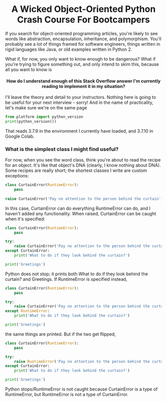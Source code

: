 <head>
    <link rel="stylesheet" href="styles.css">
</head>

<h1 align="center">A Wicked Object-Oriented Python Crash Course For Bootcampers</h1>

If you search for object-oriented programming articles, you're likely to see words like abstraction, encapsulation, inheritance, and polymorphism. You'll probably see a lot of things framed for software engineers, things written in rigid languages like Java, or old examples written in Python 2.

What if, for now, you only want to know enough to be dangerous? What if you're trying to figure something out, and only intend to skim this, because all you want to know is

<h4 align="center">How do I understand enough of this Stack Overflow answer I'm currently reading to implement it in my situation?</h4>

I'll leave the theory and detail to your instructors. Nothing here is going to be useful for your next interview - sorry! And in the name of practicality, let's make sure we're on the same page

```python
from platform import python_version
print(python_version())
```
That reads <c-s>3.7.9</c-s> in the environment I currently have loaded, and <c-s>3.7.10</c-s> in Google Colab.

### What is the simplest class I might find useful?

For now, when you see the word <c-s>class</c-s>, think you're about to read the recipe for an object. It's like that object's DNA (clearly, I know nothing about DNA). Some recipes are really short; the shortest classes I write are custom exceptions:

```python
class CurtainError(RuntimeError):
    pass
    
raise CurtainError('Pay no attention to the person behind the curtain')
```

In this case, <c-s>CurtainError</c-s> can do everything <c-s>RuntimeError</c-s> can do, and I haven't added any functionality. When raised, <c-s>CurtainError</c-s> can be caught when it's specified:

```python
class CurtainError(RuntimeError):
    pass

try:
    raise CurtainError('Pay no attention to the person behind the curtain')
except CurtainError:
    print('What to do if they look behind the curtain?')

print('Greetings')
```

Python does not stop; it prints both <c-s>What to do if they look behind the curtain?</c-s> and <c-s>Greetings</c-s>. If <c-s>RuntimeError</c-s> is specified instead,

```python
class CurtainError(RuntimeError):
    pass

try:
    raise CurtainError('Pay no attention to the person behind the curtain')
except RuntimeError:
    print('What to do if they look behind the curtain?')

print('Greetings')
```

the same things are printed. But if the two get flipped,

```python
class CurtainError(RuntimeError):
    pass

try:
    raise RuntimeError('Pay no attention to the person behind the curtain')
except CurtainError:
    print('What to do if they look behind the curtain?')

print('Greetings')
```

Python stops/<c-s>RuntimeError</c-s> is not caught because <c-s>CurtainError</c-s> is a type of <c-s>RuntimeError</c-s>, but <c-s>RuntimeError</c-s> is not a type of <c-s>CurtainError</c-s>.

